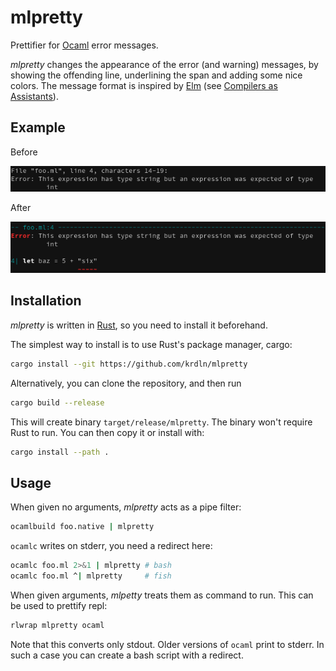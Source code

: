 # mlpretty

Prettifier for [Ocaml](https://ocaml.org/) error messages.

*mlpretty* changes the appearance of the error (and warning) messages,
by showing the offending line, underlining the span and adding some nice colors.
The message format is inspired by [Elm](http://elm-lang.org/)
(see [Compilers as Assistants](http://elm-lang.org/blog/compilers-as-assistants)).

## Example

Before

![error message before](before.png?raw=true)

After

![error message after](after.png?raw=true)

## Installation

*mlpretty* is written in [Rust](https://www.rust-lang.org/),
so you need to install it beforehand.

The simplest way to install is to use Rust's package manager, cargo:

```sh
cargo install --git https://github.com/krdln/mlpretty
```

Alternatively, you can clone the repository, and then run

```sh
cargo build --release
```

This will create binary `target/release/mlpretty`.
The binary won't require Rust to run. You can then copy
it or install with:

```sh
cargo install --path .
```

## Usage

When given no arguments, *mlpretty* acts as a pipe filter:

```sh
ocamlbuild foo.native | mlpretty
```

`ocamlc` writes on stderr, you need a redirect here:

```sh
ocamlc foo.ml 2>&1 | mlpretty # bash
ocamlc foo.ml ^| mlpretty     # fish
```

When given arguments, *mlpetty* treats them as command to run.
This can be used to prettify repl:

```sh
rlwrap mlpretty ocaml
```

Note that this converts only stdout.
Older versions of `ocaml` print to stderr. In such
a case you can create a bash script with a redirect.
